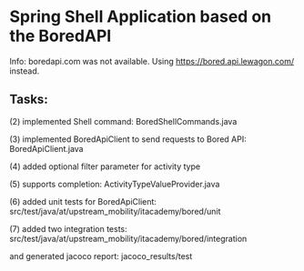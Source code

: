 # Spring Shell Application based on the BoredAPI

Info: boredapi.com was not available. Using https://bored.api.lewagon.com/ instead.

## Tasks:
(2) implemented Shell command: BoredShellCommands.java

(3) implemented BoredApiClient to send requests to Bored API: BoredApiClient.java

(4) added optional filter parameter for activity type

(5) supports completion: ActivityTypeValueProvider.java

(6) added unit tests for BoredApiClient: src/test/java/at/upstream_mobility/itacademy/bored/unit

(7) added two integration tests: src/test/java/at/upstream_mobility/itacademy/bored/integration

and generated jacoco report: jacoco_results/test